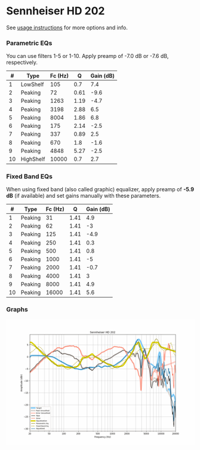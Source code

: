 # Sennheiser HD 202
See [usage instructions](https://github.com/jaakkopasanen/AutoEq#usage) for more options and info.

### Parametric EQs
You can use filters 1-5 or 1-10. Apply preamp of -7.0 dB or -7.6 dB, respectively.

|   # | Type      |   Fc (Hz) |    Q |   Gain (dB) |
|-----|-----------|-----------|------|-------------|
|   1 | LowShelf  |       105 | 0.7  |         7.4 |
|   2 | Peaking   |        72 | 0.61 |        -9.6 |
|   3 | Peaking   |      1263 | 1.19 |        -4.7 |
|   4 | Peaking   |      3198 | 2.88 |         6.5 |
|   5 | Peaking   |      8004 | 1.86 |         6.8 |
|   6 | Peaking   |       175 | 2.14 |        -2.5 |
|   7 | Peaking   |       337 | 0.89 |         2.5 |
|   8 | Peaking   |       670 | 1.8  |        -1.6 |
|   9 | Peaking   |      4848 | 5.27 |        -2.5 |
|  10 | HighShelf |     10000 | 0.7  |         2.7 |

### Fixed Band EQs
When using fixed band (also called graphic) equalizer, apply preamp of **-5.9 dB** (if available) and set gains manually with these parameters.

|   # | Type    |   Fc (Hz) |    Q |   Gain (dB) |
|-----|---------|-----------|------|-------------|
|   1 | Peaking |        31 | 1.41 |         4.9 |
|   2 | Peaking |        62 | 1.41 |        -3   |
|   3 | Peaking |       125 | 1.41 |        -4.9 |
|   4 | Peaking |       250 | 1.41 |         0.3 |
|   5 | Peaking |       500 | 1.41 |         0.8 |
|   6 | Peaking |      1000 | 1.41 |        -5   |
|   7 | Peaking |      2000 | 1.41 |        -0.7 |
|   8 | Peaking |      4000 | 1.41 |         3   |
|   9 | Peaking |      8000 | 1.41 |         4.9 |
|  10 | Peaking |     16000 | 1.41 |         5.6 |

### Graphs
![](./Sennheiser%20HD%20202.png)

